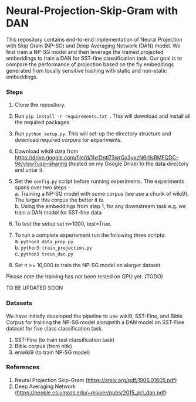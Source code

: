 # Neural-Projection-Skip-Gram with DAN

This repository contains end-to-end implementation of Neural Projection with Skip Gram (NP-SG) and Deep Averaging Network (DAN) model. We first train a NP-SG model and then leverage the trained projected embeddings to train a DAN for SST-fine classification task. Our goal is to compare the performance of projection based on the fly embeddings generated from locally sensitive hashing with static and non-static embeddings.

### Steps


1. Clone the repository.

2. Run `pip install -r requirements.txt `. This will download and install all the required packages.

3. Run `python setup.py`. This will set-up the directory structure and download required corpora for experiments.

4. Download wiki9 data from https://drive.google.com/file/d/1IxrDntl73wrQx3yxzN6rIIsRMFQDC-9e/view?usp=sharing (hosted on my Google Drive) to the data directory and untar it. 

4. Set the `config.py` script before running experiments. The experiments spans over two steps - \
  a. Training a NP-SG model with some corpus (we use a chunk of wiki9). The larger this corpus the better it is.\
  b. Using the embeddings from step 1, for any downstream task e.g. we train a DAN model for SST-fine data
  
5. To test the setup set n=1000, test=True. 

6. To run a complete experiement run the following three scripts:\
  a. `python3 data_prep.py`\
  b. `python3 train_projection.py`\
  c. `python3 train_dan.py`
  
7. Set n >= 10,000 to train the NP-SG model on alarger dataset.

Please note the training has not been tested on GPU yet. (TODO)

TO BE UPDATED SOON

### Datasets

We have initially developed the pipeline to use wiki9, SST-Fine, and Bible Corpus for training the NP-SG model alongwith a DAN model on SST-Fine dataset for five class classification task.

1. SST-Fine (to train test classification task)
2. Bible corpus (from nltk)
3. enwiki9 (to train NP-SG model)

### References

1. Neural Projection Skip-Gram (https://arxiv.org/pdf/1906.01605.pdf)
2. Deep Averaging Network (https://people.cs.umass.edu/~miyyer/pubs/2015_acl_dan.pdf)
